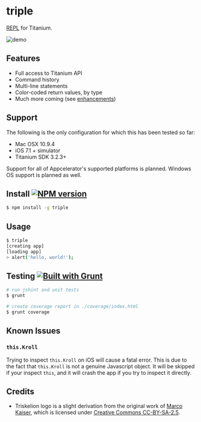 # triple

[REPL](http://en.wikipedia.org/wiki/Read%E2%80%93eval%E2%80%93print_loop) for Titanium.

![demo](http://cl.ly/image/2z3B0h3o3Z1d/triple.gif)

## Features

* Full access to Titanium API
* Command history
* Multi-line statements
* Color-coded return values, by type
* Much more coming (see [enhancements](https://github.com/tonylukasavage/triple/issues?labels=enhancement&milestone=&page=1&state=open))

## Support

The following is the only configuration for which this has been tested so far:

* Mac OSX 10.9.4
* iOS 7.1 + simulator
* Titanium SDK 3.2.3+

Support for all of Appcelerator's supported platforms is planned. Windows OS support is planned as well.

## Install [![NPM version](https://badge.fury.io/js/triple.svg)](http://badge.fury.io/js/triple)

```bash
$ npm install -g triple
```

## Usage

```bash
$ triple
[creating app]
[loading app]
> alert('hello, world!');
```

## Testing [![Built with Grunt](https://cdn.gruntjs.com/builtwith.png)](http://gruntjs.com/)

```bash
# run jshint and unit tests
$ grunt

# create coverage report in ./coverage/index.html
$ grunt coverage
```

## Known Issues

### `this.Kroll`

Trying to inspect `this.Kroll` on iOS will cause a fatal error. This is due to the fact that `this.Kroll` is not a genuine Javascript object. It will be skipped if your inspect `this`, and it will crash the app if you try to inspect it directly.

## Credits

* Triskelion logo is a slight derivation from the original work of [Marco Kaiser](http://commons.wikimedia.org/wiki/User:Marco_Kaiser), which is licensed under [Creative Commons CC-BY-SA-2.5](http://creativecommons.org/licenses/by-sa/2.5/).
